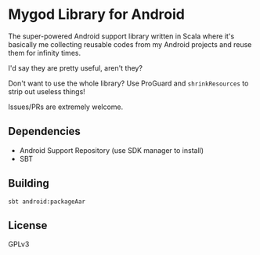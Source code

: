 # Mygod Library for Android
The super-powered Android support library written in Scala where it's basically me collecting reusable codes from my Android projects and reuse them for infinity times.

I'd say they are pretty useful, aren't they?

Don't want to use the whole library? Use ProGuard and `shrinkResources` to strip out useless things!

Issues/PRs are extremely welcome.

## Dependencies
* Android Support Repository (use SDK manager to install)
* SBT

## Building
    sbt android:packageAar

## License
GPLv3


